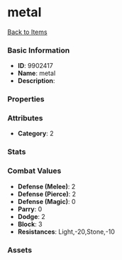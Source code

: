 # metal



[Back to Items](../items.md)

### Basic Information

- **ID**: 9902417
- **Name**: metal
- **Description**: 

### Properties


### Attributes

- **Category**: 2

### Stats


### Combat Values

- **Defense (Melee)**: 2
- **Defense (Pierce)**: 2
- **Defense (Magic)**: 0
- **Parry**: 0
- **Dodge**: 2
- **Block**: 3
- **Resistances**: Light,-20,Stone,-10

### Assets


